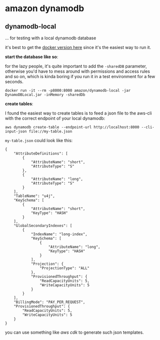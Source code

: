 # amazon dynamodb

## dynamodb-local

... for testing with a local dynamodb database

it's best to get the [docker version here](https://docs.aws.amazon.com/amazondynamodb/latest/developerguide/DynamoDBLocal.Docker.html) since it's the easiest way to run it.

**start the database like so**:

for the lazy people, it's quite important to add the `-sharedDB` parameter, otherwise you'd have to mess around with permissions and access rules and so on, which is kinda boring if you run it in a test environment for a few seconds.

```
docker run -it --rm -p8000:8000 amazon/dynamodb-local -jar DynamoDBLocal.jar -inMemory -sharedDb
```

**create tables**:

I found the easiest way to create tables is to feed a json file to the aws-cli with the correct endpoint of your local dynamodb:

```
aws dynamodb create-table --endpoint-url http://localhost:8000 --cli-input-json file://my-table.json
```

`my-table.json` could look like this:

```
{
    "AttributeDefinitions": [
        {
            "AttributeName": "short",
            "AttributeType": "S"
        },
        {
            "AttributeName": "long",
            "AttributeType": "S"
        }
    ],
    "TableName": "u4j",
    "KeySchema": [
        {
            "AttributeName": "short",
            "KeyType": "HASH"
        }
    ],
    "GlobalSecondaryIndexes": [
        {
            "IndexName": "long-index",
            "KeySchema": [
                {
                    "AttributeName": "long",
                    "KeyType": "HASH"
                }
            ],
            "Projection": {
                "ProjectionType": "ALL"
            },
            "ProvisionedThroughput": {
                "ReadCapacityUnits": 5,
                "WriteCapacityUnits": 5
            }
        }
    ],
    "BillingMode": "PAY_PER_REQUEST",
    "ProvisionedThroughput": {
        "ReadCapacityUnits": 5,
        "WriteCapacityUnits": 5
    }
}
```

you can use something like *aws cdk* to generate such json templates.
